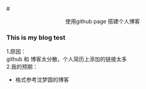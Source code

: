 #<center>使用github page 搭建个人博客</center>  
### This is my blog test     
1.原因：  
github 和 博客太分散，个人简历上添加的链接太多  
2.我的预期：
+ 格式参考沈梦圆的博客
